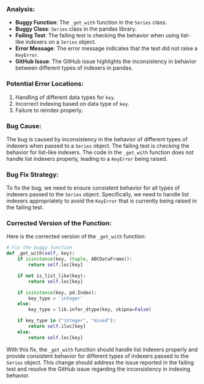 ### Analysis:
- **Buggy Function**: The `_get_with` function in the `Series` class.
- **Buggy Class**: `Series` class in the pandas library.
- **Failing Test**: The failing test is checking the behavior when using list-like indexers on a `Series` object.
- **Error Message**: The error message indicates that the test did not raise a `KeyError`.
- **GitHub Issue**: The GitHub issue highlights the inconsistency in behavior between different types of indexers in pandas.

### Potential Error Locations:
1. Handling of different data types for `key`.
2. Incorrect indexing based on data type of `key`.
3. Failure to reindex properly.

### Bug Cause:
The bug is caused by inconsistency in the behavior of different types of indexers when passed to a `Series` object. The failing test is checking the behavior for list-like indexers. The code in the `_get_with` function does not handle list indexers properly, leading to a `KeyError` being raised.

### Bug Fix Strategy:
To fix the bug, we need to ensure consistent behavior for all types of indexers passed to the `Series` object. Specifically, we need to handle list indexers appropriately to avoid the `KeyError` that is currently being raised in the failing test.

### Corrected Version of the Function:
Here is the corrected version of the `_get_with` function:

```python
# Fix the buggy function
def _get_with(self, key):
    if isinstance(key, (tuple, ABCDataFrame)):
        return self.loc[key]

    if not is_list_like(key):
        return self.loc[key]

    if isinstance(key, pd.Index):
        key_type = 'integer'
    else:
        key_type = lib.infer_dtype(key, skipna=False)

    if key_type in ("integer", "mixed"):
        return self.iloc[key]
    else:
        return self.loc[key]
```

With this fix, the `_get_with` function should handle list indexers properly and provide consistent behavior for different types of indexers passed to the `Series` object. This change should address the issue reported in the failing test and resolve the GitHub issue regarding the inconsistency in indexing behavior.